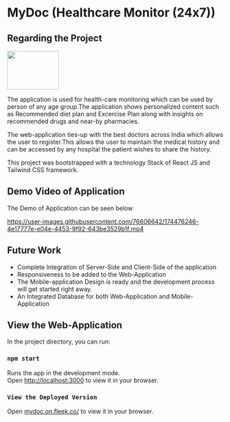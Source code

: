 # MyDoc (Healthcare Monitor (24x7))


## Regarding the Project


<img src="https://user-images.githubusercontent.com/76606642/174475992-2215a338-34a0-49cf-82ba-f70bd38a5063.png" width="120" height="90" />

The application is used for health-care monitoring which can be used by person of any age group.The application shows personalized content such as Recommended diet plan and Excercise Plan along with insights on recommended drugs and near-by pharmacies.





The web-application ties-up with the best doctors across India which allows the user to register.This allows the user to maintain the medical history and can be accessed by any hospital the patient wishes to share the history.



This project was bootstrapped with a technology Stack of React JS and Tailwind CSS framework.

## Demo Video of Application

The Demo of Application can be seen below



https://user-images.githubusercontent.com/76606642/174476246-4e17777e-e04e-4453-9f92-643be3529b1f.mp4



## Future Work

* Complete Integration of Server-Side and Client-Side of the application
* Responsiveness to be added to the Web-Application
* The Mobile-application Design is ready and the development process will get started right away.
* An Integrated Database for both Web-Application and Mobile-Application


## View the Web-Application

In the project directory, you can run:

### `npm start`

Runs the app in the development mode.\
Open [http://localhost:3000](http://localhost:3000) to view it in your browser.

### `View the Deployed Version`

Open [mydoc.on.fleek.co/](https://mydoc.on.fleek.co/) to view it in your browser.
